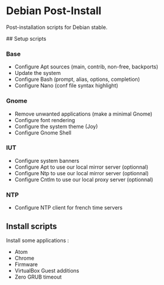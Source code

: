 # Debian Post-Install

Post-installation scripts for Debian stable.


## Setup scripts


### Base

  - Configure Apt sources (main, contrib, non-free, backports)
  - Update the system
  - Configure Bash (prompt, alias, options, completion)
  - Configure Nano (conf file syntax highlight)

### Gnome

  - Remove unwanted applications (make a minimal Gnome)
  - Configure font rendering
  - Configure the system theme (Joy)
  - Configure Gnome Shell


### IUT

  - Configure system banners
  - Configure Apt to use our local mirror server (optionnal)
  - Configure Ntp to use our local mirror server (optionnal)
  - Configure Cntlm to use our local proxy server (optionnal)


### NTP

  - Configure NTP client for french time servers


## Install scripts

Install some applications :

  - Atom
  - Chrome
  - Firmware
  - VirtualBox Guest additions
  - Zero GRUB timeout
